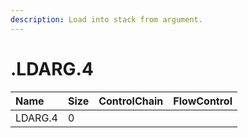 ```yaml
---
description: Load into stack from argument.
---
```


# .LDARG.4

| Name | Size | ControlChain | FlowControl |
| :--- | :--- | :--- | :--- |
| LDARG.4 | 0 |  |  |
